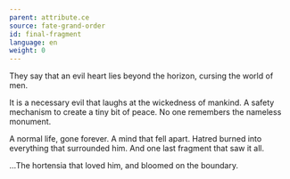 ```yaml
---
parent: attribute.ce
source: fate-grand-order
id: final-fragment
language: en
weight: 0
---
```


They say that an evil heart lies beyond the horizon, cursing the world of men.

It is a necessary evil that laughs at the wickedness of mankind.
A safety mechanism to create a tiny bit of peace.
No one remembers the nameless monument.

A normal life, gone forever.
A mind that fell apart.
Hatred burned into everything that surrounded him.
And one last fragment that saw it all.

…The hortensia that loved him, and bloomed on the boundary.
